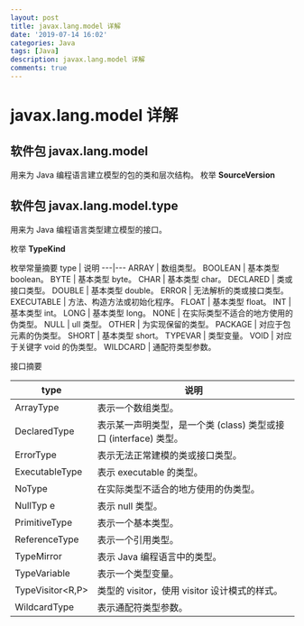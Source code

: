```yaml
---
layout: post
title: javax.lang.model 详解
date: '2019-07-14 16:02'
categories: Java
tags: [Java]
description: javax.lang.model 详解
comments: true
---
```


# javax.lang.model 详解

## 软件包 javax.lang.model
用来为 Java 编程语言建立模型的包的类和层次结构。
枚举 **SourceVersion**

## 软件包 javax.lang.model.type
用来为 Java 编程语言类型建立模型的接口。

枚举 **TypeKind**

枚举常量摘要
type | 说明
---|---
ARRAY |	数组类型。
BOOLEAN |	基本类型 boolean。
BYTE  |	基本类型 byte。
CHAR  |	基本类型 char。
DECLARED |	类或接口类型。
DOUBLE  |	基本类型 double。
ERROR  |	 无法解析的类或接口类型。
EXECUTABLE |	方法、构造方法或初始化程序。
FLOAT  |	 基本类型 float。
INT  |	 基本类型 int。
LONG  |	 基本类型 long。
NONE  |	 在实际类型不适合的地方使用的伪类型。
NULL  |	ull 类型。
OTHER  | 为实现保留的类型。
PACKAGE |	对应于包元素的伪类型。
SHORT  |	基本类型 short。
TYPEVAR |	类型变量。
VOID  |	对应于关键字 void 的伪类型。
WILDCARD  |	通配符类型参数。
          
接口摘要

type | 说明
---|---
ArrayType |	表示一个数组类型。
DeclaredType |	表示某一声明类型，是一个类 (class) 类型或接口 (interface) 类型。
ErrorType |	表示无法正常建模的类或接口类型。
ExecutableType |	表示 executable 的类型。
NoType	| 在实际类型不适合的地方使用的伪类型。
NullTyp e|	表示 null 类型。
PrimitiveType |	表示一个基本类型。
ReferenceType	|表示一个引用类型。
TypeMirror |	表示 Java 编程语言中的类型。
TypeVariable |	表示一个类型变量。
TypeVisitor<R,P>|	类型的 visitor，使用 visitor 设计模式的样式。
WildcardType |	表示通配符类型参数。

